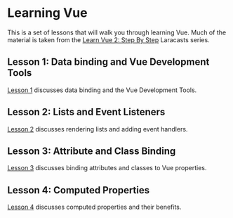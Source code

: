 # Learning Vue

This is a set of lessons that will walk you through learning Vue. Much of the material is taken from
the [Learn Vue 2: Step By Step](https://laracasts.com/series/learn-vue-2-step-by-step) Laracasts series.

## Lesson 1: Data binding and Vue Development Tools

[Lesson 1](lesson1/README.md) discusses data binding and the Vue Development Tools.

## Lesson 2: Lists and Event Listeners

[Lesson 2](lesson2/README.md) discusses rendering lists and adding event handlers.

## Lesson 3: Attribute and Class Binding

[Lesson 3](lesson3/README.md) discusses binding attributes and classes to Vue properties.

## Lesson 4: Computed Properties

[Lesson 4](lesson4/README.md) discusses computed properties and their benefits.
